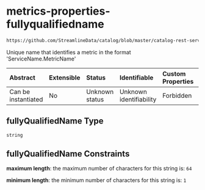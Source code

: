 # metrics-properties-fullyqualifiedname

```txt
https://github.com/StreamlineData/catalog/blob/master/catalog-rest-service/src/main/resources/json/schema/entity/data/metrics.json#/properties/fullyQualifiedName
```

Unique name that identifies a metric in the format 'ServiceName.MetricName'

| Abstract            | Extensible | Status         | Identifiable            | Custom Properties | Additional Properties | Access Restrictions | Defined In                                                                 |
| :------------------ | :--------- | :------------- | :---------------------- | :---------------- | :-------------------- | :------------------ | :------------------------------------------------------------------------- |
| Can be instantiated | No         | Unknown status | Unknown identifiability | Forbidden         | Allowed               | none                | [metrics.json*](https://github.com/StreamlineData/catalog/blob/master/catalog-rest-service/src/main/resources/json/schema/entity/data/metrics.json "open original schema") |

## fullyQualifiedName Type

`string`

## fullyQualifiedName Constraints

**maximum length**: the maximum number of characters for this string is: `64`

**minimum length**: the minimum number of characters for this string is: `1`
